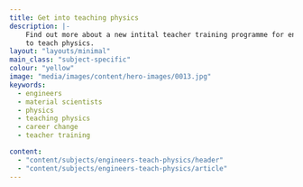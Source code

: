 ```yaml
---
title: Get into teaching physics
description: |-
    Find out more about a new intital teacher training programme for engineers and material scientists who want
    to teach physics.
layout: "layouts/minimal"
main_class: "subject-specific"
colour: "yellow"
image: "media/images/content/hero-images/0013.jpg"
keywords:
  - engineers
  - material scientists
  - physics
  - teaching physics
  - career change
  - teacher training

content:
  - "content/subjects/engineers-teach-physics/header"
  - "content/subjects/engineers-teach-physics/article"
---
```


